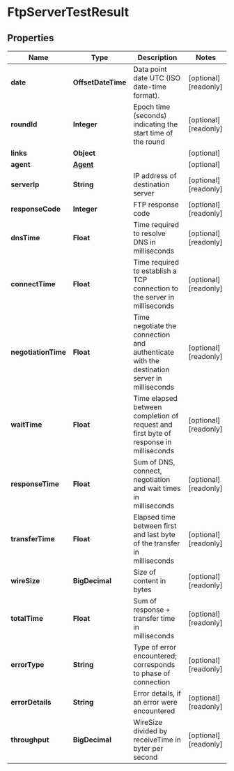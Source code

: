 

# FtpServerTestResult


## Properties

| Name | Type | Description | Notes |
|------------ | ------------- | ------------- | -------------|
|**date** | **OffsetDateTime** | Data point date UTC (ISO date-time format). |  [optional] [readonly] |
|**roundId** | **Integer** | Epoch time (seconds) indicating the start time of the round |  [optional] [readonly] |
|**links** | **Object** |  |  [optional] |
|**agent** | [**Agent**](Agent.md) |  |  [optional] |
|**serverIp** | **String** | IP address of destination server |  [optional] [readonly] |
|**responseCode** | **Integer** | FTP response code |  [optional] [readonly] |
|**dnsTime** | **Float** | Time required to resolve DNS  in milliseconds |  [optional] [readonly] |
|**connectTime** | **Float** | Time required to establish a TCP connection to the server in milliseconds |  [optional] [readonly] |
|**negotiationTime** | **Float** | Time negotiate the connection and authenticate with the destination server in milliseconds |  [optional] [readonly] |
|**waitTime** | **Float** | Time elapsed between completion of request and first byte of response in milliseconds |  [optional] [readonly] |
|**responseTime** | **Float** | Sum of DNS, connect, negotiation and wait times in milliseconds |  [optional] [readonly] |
|**transferTime** | **Float** | Elapsed time between first and last byte of the transfer in milliseconds |  [optional] [readonly] |
|**wireSize** | **BigDecimal** | Size of content in bytes |  [optional] [readonly] |
|**totalTime** | **Float** | Sum of response + transfer time in milliseconds |  [optional] [readonly] |
|**errorType** | **String** | Type of error encountered; corresponds to phase of connection |  [optional] [readonly] |
|**errorDetails** | **String** | Error details, if an error were encountered |  [optional] [readonly] |
|**throughput** | **BigDecimal** | WireSize divided by receiveTime in byter per second |  [optional] [readonly] |



